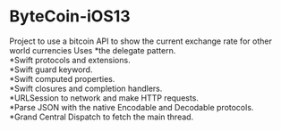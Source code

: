 # ByteCoin-iOS13
Project to use a bitcoin API to show the current exchange rate for other world currencies
Uses 
  *the delegate pattern.  
  *Swift protocols and extensions.  
  *Swift guard keyword.  
  *Swift computed properties.  
  *Swift closures and completion handlers.  
  *URLSession to network and make HTTP requests.  
  *Parse JSON with the native Encodable and Decodable protocols.  
  *Grand Central Dispatch to fetch the main thread.  
